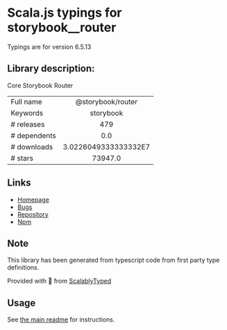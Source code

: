 
# Scala.js typings for storybook__router

Typings are for version 6.5.13

## Library description:
Core Storybook Router

|                    |                 |
| ------------------ | :-------------: |
| Full name          | @storybook/router |
| Keywords           | storybook |
| # releases         | 479 |
| # dependents       | 0.0 |
| # downloads        | 3.0226049333333332E7 |
| # stars            | 73947.0 |

## Links
- [Homepage](https://github.com/storybookjs/storybook/tree/main/lib/router)
- [Bugs](https://github.com/storybookjs/storybook/issues)
- [Repository](https://github.com/storybookjs/storybook)
- [Npm](https://www.npmjs.com/package/%40storybook%2Frouter)
    


## Note
This library has been generated from typescript code from first party type definitions.

Provided with :purple_heart: from [ScalablyTyped](https://github.com/oyvindberg/ScalablyTyped)

## Usage
See [the main readme](../../readme.md) for instructions.


